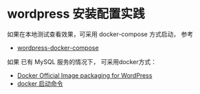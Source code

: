 # wordpress 安装配置实践

如果在本地测试查看效果，可采用 docker-compose 方式启动， 参考

- [wordpress-docker-compose](https://github.com/nezhar/wordpress-docker-compose)

如果 已有 MySQL 服务的情况下， 可采用docker方式：

- [Docker Official Image packaging for WordPress](https://github.com/docker-library/wordpress)
- [docker 启动命令](https://hub.docker.com/_/wordpress/)
